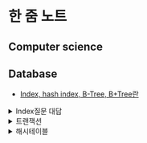 # 한 줌 노트

## Computer science

## Database
- [Index, hash index, B-Tree, B+Tree란]()
<details>
<summary>Index질문 대답</summary> 
<div markdown ="1">

Index란 말그대로 색인이라는 의미를 갖습니다. 색인은 데이터를 빠르게 조회할 수 있도록 도와주는 기능이라고 할 수 있습니다. 
대표적으로 해쉬 인덱스와 B-Tree 인덱스가 있습니다.
- 해시 인덱스의 경우에는 Key Value로 데이터를 저장하는 자료구조 중 하나로, 하나의 데이터 검색할 때 유용합니다. 그러나 부등호 연산이 자주 사용되는 검색에서는 해시 인덱스는 적합히지 않습니다. 
- 그래서 데이터베이스에서 사용되는 B-Tree 자료구조는 이진 트리에서 파생된 구조이고 가장 상단의 노드를 루트 노드, 중간 노드들을 브랜치 노드, 가장 아래의 리프노드로 구성이 되어있습니다.
- 하나의 노드는 2개 이상의 키와 데이터를 가질 수 있는 점과 자식 노드 또한 여러 개의 키와 데이터를 가질 수 있다는 특징, 또한 데이터의 삽입, 삭제 시 자동으로 구조를 조정하는 셀프 밸런싱 특징이 있어 트리의 높이를 낮출 수 있게 되어 보다 빠르게 조회가 가능합니다.
- 확장된 개념으로는 B+Tree가 있고 각 노드에 key와 data를 담는 B-Tree구조와는 다르게 브랜치 노드에 key만 담아두고, 오직 리프 노드에만 key와 data를 저장하고 리프 노드끼리 Linked List로 연결되어 있습니다. 이로 인해 메모리를 확보하고 노드에 더 많은 key를 수용할 수 있게되어 트리의 높이는 더 낮아지는 효과를 볼 수 있습니다. 또한 풀 스캔 시에도 리프노드에 데이터가 모두 있어 한 번의 선형 탐색만 하면 되기 때문에 모든 노드를 확인해야하는 B-tree에 비해 빠릅니다.
- 인덱스를 지정하는 것은 추가 적인 공간과 시간이 필요하기에 많은 필드에 인덱스를 걸게되면 오히려 성능에 악영향을 미칠 수 있습니다. 그래서 인덱스를 적절히 지정하는 순서는

1. 같음을 비교하는 등치 조건으로 사용되는 컬럼을 우선으로하고
2. 정렬에 쓰는 필드를 다음으로 지정합니다.
3. 다중 값을 출력해야 하는 필드, 쿼리 자체가 부등호거나 많은 값을 출력해야하는 쿼리에 쓰는 필드는 나중에 인덱스를 설정합니다.

</div>    
</details>


<details>
<summary>트랜잭션</summary> 
<div markdown ="1">

데이터베이스의 상태를 변경시키기 위해 수행하는 작업 단위이다 (SELECT, UPDATE, INSERT, DELETE 와 같은 행동을 뜻한다. 간단하게 DB에 접근하는 것)

- 원자성은 트랜잭션이 DB에 모두 반영되거나, 전혀 반영되지 않는것을 뜻한다.(All, or Noting)
- 일관성은 트랜잭션 작업 처리의 결과가 항상 일관되어야 한다(데이터 타입이 반환 전,후가 항상 동일해야한다)
- 독립성은 하나의 트랜잭션은 다른 트랜잭션에 끼어들 수 없고 마찬가지로 독립적임을 의미한다(서로 간섭 불가능)
- 지속성은 트랜잭션이 성공적으로 완료되면 영구적으로 결과에 반영되어야 함을 뜻한다.(commit이 된다면 지속성 만족)

</div>    
</details>


<details>
<summary>해시테이블</summary> 
<div markdown ="1">

- 해시 테이블 구조 개선
    - Chaining : 충돌이 발생했을 때 이를 동일한 버킷에 저장하는데 이를 연결리스트 형태로 저장하는 방법을 말한다.
    - Open Addressing : 충돌이 발생했을 때 다른 주소도 이용할 수 있게 하는 기법이다.
        - 선형탐사(Linear Probing) : 가장 기본적인 기법으로 바로 인접한 인덱스에 데이터를 삽입한다
        - 제곱탐사(Quadratic Probin) : 1^2,2^2,3^2..으로 탐사를 하는 방식으로 선형탐사에 비해 더 폭넓게 탐사한다.
        - 이중해싱(Double Hashing) : 선형, 제곱탐사에서 발생하는 데이터 밀집 현상(클러스터링) 문제를 피하기 위해 도입된 것이다. 두번째 함수에서는 탐사폭을 계산하기 위해 사용된다.
- 해시 함수 개선
    - 나눗셈법(division method) : 간단하면서도 빠른 연산이 가능하다. 해시테이블의 크기 m으로 나눈 나머지를 해시값으로 반환합니다. m은 대개 소수를 쓴다.
    - 곱셈법

</div>    
</details>

